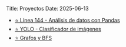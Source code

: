 Title: Proyectos
Date: 2025-06-13

- [⭐ Línea 144 - Análisis de datos con Pandas](https://colab.research.google.com/drive/1_L0h9xh2kAxrzZzP-BorO5Wq6ZwX6aif)
- [⭐ YOLO - Clasificador de imágenes](https://www.linkedin.com/feed/update/urn:li:activity:7235696596112310273/)
- [⭐ Grafos y BFS](https://colab.research.google.com/drive/1i86ASFEyFCA7pSn6WLUzl34mBzJbM9Pv)
